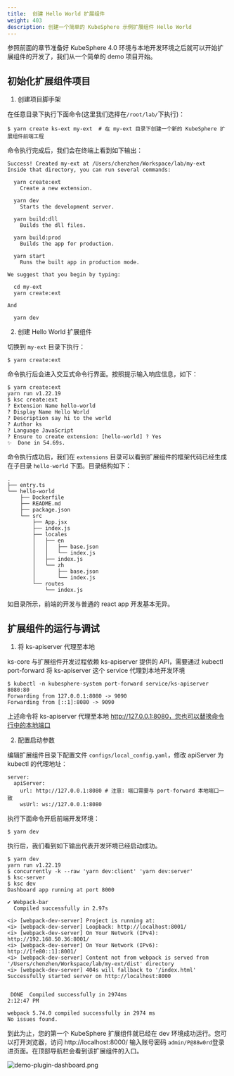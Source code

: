 ```yaml
---
title:  创建 Hello World 扩展组件
weight: 403
description: 创建一个简单的 KubeSphere 示例扩展组件 Hello World 
---
```


参照前面的章节准备好 KubeSphere 4.0 环境与本地开发环境之后就可以开始扩展组件的开发了，我们从一个简单的 demo 项目开始。

## 初始化扩展组件项目


1. 创建项目脚手架

在任意目录下执行下面命令(这里我们选择在`/root/lab/`下执行)：

```shell
$ yarn create ks-ext my-ext  # 在 my-ext 目录下创建一个新的 KubeSphere 扩展组件前端工程
```

命令执行完成后，我们会在终端上看到如下输出：

```shell
Success! Created my-ext at /Users/chenzhen/Workspace/lab/my-ext
Inside that directory, you can run several commands:

  yarn create:ext
    Create a new extension.

  yarn dev
    Starts the development server.

  yarn build:dll
    Builds the dll files.

  yarn build:prod
    Builds the app for production.

  yarn start
    Runs the built app in production mode.

We suggest that you begin by typing:

  cd my-ext
  yarn create:ext

And

  yarn dev
```

2. 创建 Hello World 扩展组件

切换到 `my-ext` 目录下执行：

```shell
$ yarn create:ext
```
命令执行后会进入交互式命令行界面。按照提示输入响应信息，如下：

```shell
$ yarn create:ext
yarn run v1.22.19
$ ksc create:ext
? Extension Name hello-world
? Display Name Hello World
? Description say hi to the world
? Author ks
? Language JavaScript
? Ensure to create extension: [hello-world] ? Yes
✨  Done in 54.69s.
```
命令执行成功后，我们在 `extensions` 目录可以看到扩展组件的框架代码已经生成在子目录 `hello-world` 下面。目录结构如下：

```shell
.
├── entry.ts
└── hello-world
    ├── Dockerfile
    ├── README.md
    ├── package.json
    └── src
        ├── App.jsx
        ├── index.js
        ├── locales
        │   ├── en
        │   │   ├── base.json
        │   │   └── index.js
        │   ├── index.js
        │   └── zh
        │       ├── base.json
        │       └── index.js
        └── routes
            └── index.js
```
如目录所示，前端的开发与普通的 react app 开发基本无异。

## 扩展组件的运行与调试

1. 将 ks-apiserver 代理至本地


ks-core 与扩展组件开发过程依赖 ks-apiserver 提供的 API，需要通过 kubectl port-forward 将 ks-apiserver 这个 service 代理到本地开发环境

```
$ kubectl -n kubesphere-system port-forward service/ks-apiserver 8080:80
Forwarding from 127.0.0.1:8080 -> 9090
Forwarding from [::1]:8080 -> 9090
```

上述命令将 ks-apiserver 代理至本地 http://127.0.0.1:8080，您也可以替换命令行中的本地端口

2. 配置启动参数

编辑扩展组件目录下配置文件 `configs/local_config.yaml`，修改 apiServer 为 kubectl 的代理地址：

```shell
server:
  apiServer:
    url: http://127.0.0.1:8080 # 注意: 端口需要与 port-forward 本地端口一致
    wsUrl: ws://127.0.0.1:8080
```

执行下面命令开启前端开发环境：

```shell
$ yarn dev
```
执行后，我们看到如下输出代表开发环境已经启动成功。

```shell
$ yarn dev
yarn run v1.22.19
$ concurrently -k --raw 'yarn dev:client' 'yarn dev:server'
$ ksc-server
$ ksc dev
Dashboard app running at port 8000

✔ Webpack-bar
  Compiled successfully in 2.97s

<i> [webpack-dev-server] Project is running at:
<i> [webpack-dev-server] Loopback: http://localhost:8001/
<i> [webpack-dev-server] On Your Network (IPv4): http://192.168.50.36:8001/
<i> [webpack-dev-server] On Your Network (IPv6): http://[fe80::1]:8001/
<i> [webpack-dev-server] Content not from webpack is served from '/Users/chenzhen/Workspace/lab/my-ext/dist' directory
<i> [webpack-dev-server] 404s will fallback to '/index.html'
Successfully started server on http://localhost:8000


 DONE  Compiled successfully in 2974ms                                                                                   2:12:47 PM

webpack 5.74.0 compiled successfully in 2974 ms
No issues found.
```

到此为止，您的第一个 KubeSphere 扩展组件就已经在 dev 环境成功运行。您可以打开浏览器，访问 http://localhost:8000/ 输入账号密码 `admin/P@88w0rd`登录进页面。在顶部导航栏会看到该扩展组件的入口。

![demo-plugin-dashboard.png](images/pluggable-arch/demo-plugin-dashboard.png)
